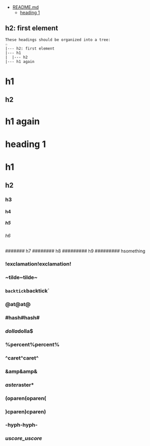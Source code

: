 * [README.md](README.md)
	* [heading 1](README.md#heading-1)


## h2: first element
```
These headings should be organized into a tree:
☆
|--- h2: first element
|--- h1
|  |--- h2
|--- h1 again
```
# h1

## h2

# h1 again


# heading 1

# h1
## h2
### h3
#### h4
##### h5
###### h6
####### h7
######## h8
######### h9
######### hsomething

### !exclamation!exclamation!
### ~tilde~tilde~
### `backtick`backtick`
### @at@at@
### #hash#hash#
### $dolla$dolla$
### %percent%percent%
### ^caret^caret^
### &amp&amp&
### *aster*aster*
### (oparen(oparen(
### )cparen)cparen)
### -hyph-hyph-
### _uscore_uscore_
